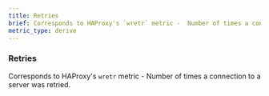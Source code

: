 ```yaml
---
title: Retries
brief: Corresponds to HAProxy's `wretr` metric -  Number of times a connection to a server was retried.
metric_type: derive
---
```

### Retries

Corresponds to HAProxy's `wretr` metric -  Number of times a connection to a server was retried.